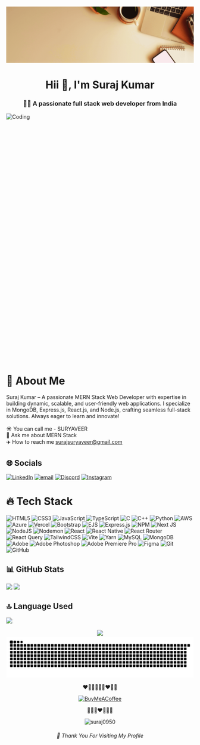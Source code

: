 ![logo](https://github.com/Suraj0950/Suraj0950/blob/main/suraj.gif)

<h1 align="center">Hii 👋, I'm Suraj Kumar</h1>
<h3 align="center"> 🧑‍💻 A passionate full stack web developer from India</h3>

<img align="right" alt="Coding" height="700" width="1200" src="https://camo.githubusercontent.com/2366b34bb903c09617990fb5fff4622f3e941349e846ddb7e73df872a9d21233/68747470733a2f2f63646e2e6472696262626c652e636f6d2f75736572732f3733303730332f73637265656e73686f74732f363538313234332f6176656e746f2e676966">

# 📌 About Me
Suraj Kumar – A passionate MERN Stack Web Developer with expertise in building dynamic, scalable, and user-friendly web applications. I specialize in MongoDB, Express.js, React.js, and Node.js, crafting seamless full-stack solutions. Always eager to learn and innovate! <br><br>☀️ You can call me - SURYAVEER <br> 💫 Ask me about MERN Stack <br/> ✈️ How to reach me surajsuryaveer@gmail.com 


## 🌐 Socials
 [![LinkedIn](https://img.shields.io/badge/LinkedIn-%230077B5.svg?logo=linkedin&logoColor=white)](https://linkedin.com/in/surajkumar9630) [![email](https://img.shields.io/badge/Email-D14836?logo=gmail&logoColor=white)](mailto:surajsuryaveer@gmail.com) [![Discord](https://img.shields.io/badge/Discord-%237289DA.svg?logo=discord&logoColor=white)](https://discord.com/channels/@surajkumar9630)  [![Instagram](https://img.shields.io/badge/Instagram-%23E4405F.svg?logo=Instagram&logoColor=white)](https://instagram.com/suryaveer_suraj)

# 🔥 Tech Stack
 ![HTML5](https://img.shields.io/badge/html5-%23E34F26.svg?style=flat-square&logo=html5&logoColor=white)  ![CSS3](https://img.shields.io/badge/css3-%231572B6.svg?style=flat-square&logo=css3&logoColor=white) ![JavaScript](https://img.shields.io/badge/javascript-%23323330.svg?style=flat-square&logo=javascript&logoColor=%23F7DF1E) ![TypeScript](https://img.shields.io/badge/typescript-%23007ACC.svg?style=flat-square&logo=typescript&logoColor=white) ![C](https://img.shields.io/badge/c-%2300599C.svg?style=flat-square&logo=c&logoColor=white) ![C++](https://img.shields.io/badge/c++-%2300599C.svg?style=flat-square&logo=c%2B%2B&logoColor=white) ![Python](https://img.shields.io/badge/python-3670A0?style=flat-square&logo=python&logoColor=ffdd54) ![AWS](https://img.shields.io/badge/AWS-%23FF9900.svg?style=flat-square&logo=amazon-aws&logoColor=white) ![Azure](https://img.shields.io/badge/azure-%230072C6.svg?style=flat-square&logo=microsoftazure&logoColor=white) ![Vercel](https://img.shields.io/badge/vercel-%23000000.svg?style=flat-square&logo=vercel&logoColor=white) ![Bootstrap](https://img.shields.io/badge/bootstrap-%238511FA.svg?style=flat-square&logo=bootstrap&logoColor=white) ![EJS](https://img.shields.io/badge/ejs-%23B4CA65.svg?style=flat-square&logo=ejs&logoColor=black) ![Express.js](https://img.shields.io/badge/express.js-%23404d59.svg?style=flat-square&logo=express&logoColor=%2361DAFB) ![NPM](https://img.shields.io/badge/NPM-%23CB3837.svg?style=flat-square&logo=npm&logoColor=white) ![Next JS](https://img.shields.io/badge/Next-black?style=flat-square&logo=next.js&logoColor=white) ![NodeJS](https://img.shields.io/badge/node.js-6DA55F?style=flat-square&logo=node.js&logoColor=white) ![Nodemon](https://img.shields.io/badge/NODEMON-%23323330.svg?style=flat-square&logo=nodemon&logoColor=%BBDEAD) ![React](https://img.shields.io/badge/react-%2320232a.svg?style=flat-square&logo=react&logoColor=%2361DAFB) ![React Native](https://img.shields.io/badge/react_native-%2320232a.svg?style=flat-square&logo=react&logoColor=%2361DAFB) ![React Router](https://img.shields.io/badge/React_Router-CA4245?style=flat-square&logo=react-router&logoColor=white) ![React Query](https://img.shields.io/badge/-React%20Query-FF4154?style=flat-square&logo=react%20query&logoColor=white) ![TailwindCSS](https://img.shields.io/badge/tailwindcss-%2338B2AC.svg?style=flat-square&logo=tailwind-css&logoColor=white) ![Vite](https://img.shields.io/badge/vite-%23646CFF.svg?style=flat-square&logo=vite&logoColor=white) ![Yarn](https://img.shields.io/badge/yarn-%232C8EBB.svg?style=flat-square&logo=yarn&logoColor=white) ![MySQL](https://img.shields.io/badge/mysql-4479A1.svg?style=flat-square&logo=mysql&logoColor=white) ![MongoDB](https://img.shields.io/badge/MongoDB-%234ea94b.svg?style=flat-square&logo=mongodb&logoColor=white) ![Adobe](https://img.shields.io/badge/adobe-%23FF0000.svg?style=flat-square&logo=adobe&logoColor=white) ![Adobe Photoshop](https://img.shields.io/badge/adobe%20photoshop-%2331A8FF.svg?style=flat-square&logo=adobe%20photoshop&logoColor=white) ![Adobe Premiere Pro](https://img.shields.io/badge/Adobe%20Premiere%20Pro-9999FF.svg?style=flat-square&logo=Adobe%20Premiere%20Pro&logoColor=white) ![Figma](https://img.shields.io/badge/figma-%23F24E1E.svg?style=flat-square&logo=figma&logoColor=white) ![Git](https://img.shields.io/badge/git-%23F05033.svg?style=flat-square&logo=git&logoColor=white) ![GitHub](https://img.shields.io/badge/github-%23121011.svg?style=flat-square&logo=github&logoColor=white)
 
## 📊 GitHub Stats
![](https://nirzak-streak-stats.vercel.app/?user=Suraj0950&theme=transparent&hide_border=true) ![](https://github-readme-stats.vercel.app/api?username=Suraj0950&theme=transparent&hide_border=true&include_all_commits=false&count_private=false)

## 🔝 Language Used
![](https://github-readme-stats.vercel.app/api/top-langs/?username=Suraj0950&theme=transparent&hide_border=true&include_all_commits=false&count_private=false&layout=compact) <br/>  


<div align="center">

[![](https://visitcount.itsvg.in/api?id=Suraj0950&icon=5&color=0)](https://visitcount.itsvg.in)
![snake gif](https://github.com/Suraj0950/Suraj0950/blob/output/github-snake-dark.svg)
 
</div>

<div align="center">
 ❤️🩷🧡💛💚💙❤️🩷🧡
 <span>

[![BuyMeACoffee](https://img.shields.io/badge/Buy%20Me%20a%20Coffee-ffdd00?style=for-the-badge&logo=buy-me-a-coffee&logoColor=black)](https://buymeacoffee.com/suryaveer) 
  
 </span>
 💜🖤🩵❤️🩶🤎🤍 
</div> 
 
 <p align="center"> <img src="https://komarev.com/ghpvc/?username=suraj0950&label=Profile%20views&color=0e75b6&style=flat" alt="suraj0950" /> </p>


<h6 align="center" color="green"> 💚 Thank You For Visiting My Profile </h6>
